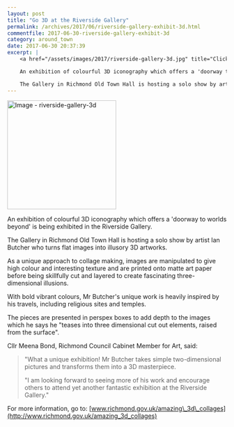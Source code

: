 ```yaml
---
layout: post
title: "Go 3D at the Riverside Gallery"
permalink: /archives/2017/06/riverside-gallery-exhibit-3d.html
commentfile: 2017-06-30-riverside-gallery-exhibit-3d
category: around_town
date: 2017-06-30 20:37:39
excerpt: |
    <a href="/assets/images/2017/riverside-gallery-3d.jpg" title="Click for a larger image"><img src="/assets/images/2017/riverside-gallery-3d-thumb.jpg" width="150" alt="Image - riverside-gallery-3d"  class="photo right"/></a>

    An exhibition of colourful 3D iconography which offers a 'doorway to worlds beyond' is being exhibited in the Riverside Gallery.

    The Gallery in Richmond Old Town Hall is hosting a solo show by artist Ian Butcher who turns flat images into illusory 3D artworks.
---
```


<a href="/assets/images/2017/riverside-gallery-3d.jpg" title="Click for a larger image"><img src="/assets/images/2017/riverside-gallery-3d-thumb.jpg" width="250" alt="Image - riverside-gallery-3d"  class="photo right"/></a>

An exhibition of colourful 3D iconography which offers a 'doorway to worlds beyond' is being exhibited in the Riverside Gallery.

The Gallery in Richmond Old Town Hall is hosting a solo show by artist Ian Butcher who turns flat images into illusory 3D artworks.

As a unique approach to collage making, images are manipulated to give high colour and interesting texture and are printed onto matte art paper before being skillfully cut and layered to create fascinating three-dimensional illusions.

With bold vibrant colours, Mr Butcher's unique work is heavily inspired by his travels, including religious sites and temples.

The pieces are presented in perspex boxes to add depth to the images which he says he "teases into three dimensional cut out elements, raised from the surface".

Cllr Meena Bond, Richmond Council Cabinet Member for Art, said:

> "What a unique exhibition! Mr Butcher takes simple two-dimensional pictures and transforms them into a 3D masterpiece.
> 
>  "I am looking forward to seeing more of his work and encourage others to attend yet another fantastic exhibition at the Riverside Gallery."
> 
> 
 For more information, go to: [www.richmond.gov.uk/amazing\_3d\_collages](http://www.richmond.gov.uk/amazing_3d_collages)
